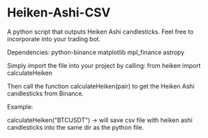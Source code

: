 # Heiken-Ashi-CSV
A python script that outputs Heiken Ashi candlesticks. Feel free to incorporate into your trading bot.


Dependencies:
python-binance
matplotlib
mpl_finance
astropy


Simply import the file into your project by calling: from heiken import calculateHeiken

Then call the function calculateHeiken(pair) to get the Heiken Ashi candlesticks from Binance.

Example:

calculateHeiken("BTCUSDT") -> will save csv file with heiken ashi candlesticks into the same dir as the python file.
